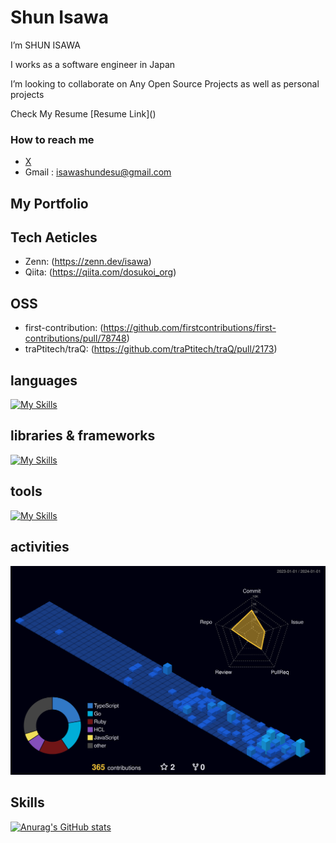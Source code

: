 <h1 align="left">Shun Isawa</h1>

<p>I’m SHUN ISAWA</p>
<p></p>I works as a software engineer in Japan</p>
<p></p>I’m looking to collaborate on Any Open Source Projects as well as personal projects</p>
<p></p>Check My Resume [Resume Link]()</p>

### How to reach me
- [X](https://twitter.com/dosukoi_org)
- Gmail : isawashundesu@gmail.com

## My Portfolio

## Tech Aeticles

- Zenn: (https://zenn.dev/isawa)
- Qiita: (https://qiita.com/dosukoi_org)

## OSS
- first-contribution: (https://github.com/firstcontributions/first-contributions/pull/78748)
- traPtitech/traQ: (https://github.com/traPtitech/traQ/pull/2173)


## languages

[![My Skills](https://skillicons.dev/icons?i=js,ts,nodejs,php,mysql,html,css,sass,ruby,py,postgresql,go)](https://skillicons.dev)

## libraries & frameworks

[![My Skills](https://skillicons.dev/icons?i=react,redux,nextjs,vue,nuxtjs,emotion,materialui,tailwind,jquery,laravel,vite,jest,django,fastapi,rails)](https://skillicons.dev)

## tools

[![My Skills](https://skillicons.dev/icons?i=docker,firebase,aws,kubernetes,git,gitlab,vim,gcp,githubactions,github)](https://skillicons.dev)

## activities
![](./profile-3d-contrib/profile-night-view.svg)

## Skills
[![Anurag's GitHub stats](https://github-readme-stats.vercel.app/api?username={ISAWASHUN}&theme=onedark)](https://github.com/anuraghazra/github-readme-stats)
